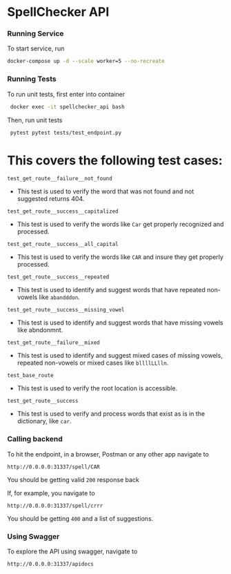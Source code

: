 # SpellChecker API

### Running Service

To start service, run 

```bash
docker-compose up -d --scale worker=5 --no-recreate
```


### Running Tests

To run unit tests, first enter into container

```bash
 docker exec -it spellchecker_api bash
```

Then, run unit tests

```bash
 pytest pytest tests/test_endpoint.py
```

# This covers the following test cases:

 ```test_get_route__failure__not_found``` 
  * This test is used to verify the word that was not found and not suggested returns 404.

 ```test_get_route__success__capitalized```
  * This test is used to verify the words like `Car` get properly recognized and processed.

 ```test_get_route__success__all_capital``` 
  * This test is used to verify the words like `CAR` and insure they get properly processed.

 ```test_get_route__success__repeated```
  * This test is used to identify and suggest words that have repeated non-vowels like `abandddon`.

 ```test_get_route__success__missing_vowel```
  * This test is used to identify and suggest words that have missing vowels like abndonmnt. 

 ```test_get_route__failure__mixed```
  * This test is used to identify and suggest mixed cases of missing vowels, repeated non-vowels or mixed cases like `bllllLLlln`.

 ```test_base_route```
  * This test is used to verify the root location is accessible.

 ```test_get_route__success```
  * This test is used to verify and process words that exist as is in the dictionary, like `car`.


### Calling backend

To hit the endpoint, in a browser, Postman or any other app navigate to

```
http://0.0.0.0:31337/spell/CAR
```

You should be getting valid `200` response back

If, for example, you navigate to

```
http://0.0.0.0:31337/spell/crrr
```

You should be getting `400` and a list of suggestions.


### Using Swagger

To explore the API using swagger, navigate to


```
http://0.0.0.0:31337/apidocs
```



